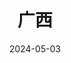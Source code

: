 ---
title: 广西
description: 一共去了3次，但是收获很少,但京族万尾金滩的星星如梦如幻我至今还记得。
coverImage: http://photo.chachaphoto.uk/lijiangdiyiwan.jpg
date: 2024-05-03
featured: true
slug: guangxi
---